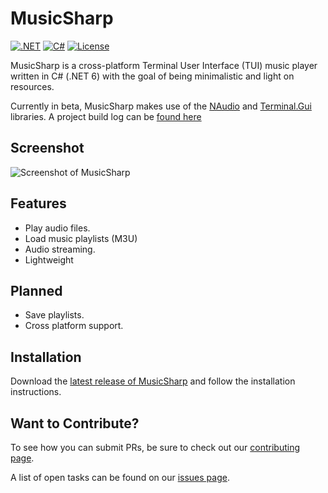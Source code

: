 # MusicSharp
[![.NET](https://github.com/markjamesm/Baseball-Sharp/actions/workflows/dotnet.yml/badge.svg?branch=master)](https://github.com/markjamesm/MusicSharp/actions) [![C#](https://img.shields.io/badge/Language-CSharp-darkgreen.svg)](https://en.wikipedia.org/wiki/C_Sharp_(programming_language)) [![License](https://img.shields.io/badge/License-GPL-orange.svg)](https://www.gnu.org/licenses/gpl-3.0.en.html)

MusicSharp is a cross-platform Terminal User Interface (TUI) music player written in C# (.NET 6) with the goal of being minimalistic and light on resources.

Currently in beta, MusicSharp makes use of the [NAudio](https://github.com/naudio/NAudio) and [Terminal.Gui](https://github.com/migueldeicaza/gui.cs) libraries. A project build log can be [found here](https://markjames.dev/2020-10-25-developing-a-cli-music-player-csharp/)

## Screenshot

<img src="https://user-images.githubusercontent.com/20845425/99861949-06763200-2b66-11eb-9d5a-9bf2ea5151ee.png" alt="Screenshot of MusicSharp">

## Features

- Play audio files.
- Load music playlists (M3U)
- Audio streaming.
- Lightweight

## Planned

- Save playlists.
- Cross platform support.

## Installation

Download the [latest release of MusicSharp](https://github.com/markjamesm/MusicSharp/releases) and follow the installation instructions.

## Want to Contribute?

To see how you can submit PRs, be sure to check out our [contributing page](https://github.com/markjamesm/MusicSharp/blob/main/CONTRIBUTING.md).

A list of open tasks can be found on our [issues page](https://github.com/markjamesm/MusicSharp/issues).
